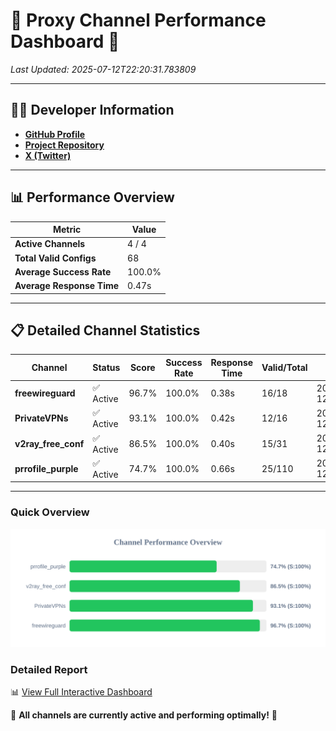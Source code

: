 # 🌟 Proxy Channel Performance Dashboard 🌟

_Last Updated: 2025-07-12T22:20:31.783809_

---

## 👩‍💻 Developer Information

- **[GitHub Profile](https://github.com/4n0nymou3)**  
- **[Project Repository](https://github.com/4n0nymou3/multi-proxy-config-fetcher)**  
- **[X (Twitter)](https://x.com/4n0nymou3)**  

---

## 📊 Performance Overview

| Metric                | Value       |
|-----------------------|-------------|
| **Active Channels**   | 4 / 4       |
| **Total Valid Configs** | 68          |
| **Average Success Rate** | 100.0%      |
| **Average Response Time** | 0.47s       |

---

## 📋 Detailed Channel Statistics

| Channel          | Status     | Score  | Success Rate | Response Time | Valid/Total | Last Success               |
|------------------|------------|--------|--------------|---------------|-------------|----------------------------|
| **freewireguard**  | ✅ Active  | 96.7%  | 100.0% | 0.38s         | 16/18       | 2025-07-12T22:20:31.782028 |
| **PrivateVPNs**  | ✅ Active  | 93.1%  | 100.0% | 0.42s         | 12/16       | 2025-07-12T22:20:31.373710 |
| **v2ray_free_conf**  | ✅ Active  | 86.5%  | 100.0% | 0.40s         | 15/31       | 2025-07-12T22:20:30.914560 |
| **prrofile_purple**  | ✅ Active  | 74.7%  | 100.0% | 0.66s         | 25/110       | 2025-07-12T22:20:30.469186 |

---

### Quick Overview
<div align="center">
  <a href="https://raw.githubusercontent.com/nullluser/NullRepo/refs/heads/main/assets/channel_stats_chart.svg">
    <img src="https://raw.githubusercontent.com/nullluser/NullRepo/refs/heads/main/assets/channel_stats_chart.svg" alt="Source Performance Statistics" width="800">
  </a>
</div>

### Detailed Report
📊 [View Full Interactive Dashboard](https://htmlpreview.github.io/?https://github.com/nullluser/NullRepo/blob/main/assets/performance_report.html)

🎉 **All channels are currently active and performing optimally!** 🎉
